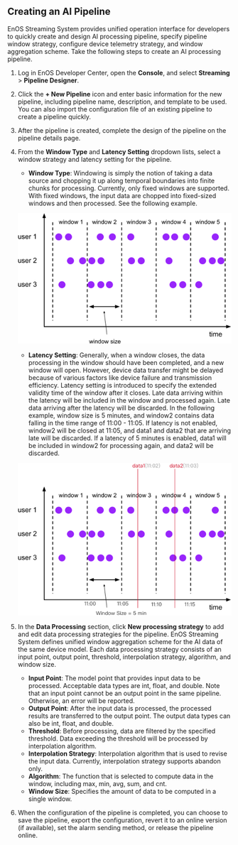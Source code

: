 ## Creating an AI Pipeline

EnOS Streaming System provides unified operation interface for developers to quickly create and design AI processing pipeline, specify pipeline window strategy, configure device telemetry strategy, and window aggregation scheme. Take the following steps to create an AI processing pipeline.

1. Log in EnOS Developer Center, open the **Console**, and select **Streaming** > **Pipeline Designer**.

2. Click the **+ New Pipeline** icon and enter basic information for the new pipeline, including pipeline name, description, and template to be used. You can also import the configuration file of an existing pipeline to create a pipeline quickly.

3. After the pipeline is created, complete the design of the pipeline on the pipeline details page. 

4. From the **Window Type** and **Latency Setting** dropdown lists, select a window strategy and latency setting for the pipeline.

   - **Window Type**: Windowing is simply the notion of taking a data source and chopping it up along temporal boundaries into finite chunks for processing. Currently, only fixed windows are supported. With fixed windows, the input data are chopped into fixed-sized windows and then processed. See the following example.

   ![](media/window_type.png)

   - **Latency Setting**: Generally, when a window closes, the data processing in the window should have been completed, and a new window will open. However, device data transfer might be delayed because of various factors like device failure and transmission efficiency. Latency setting is introduced to specify the extended validity time of the window after it closes. Late data arriving within the latency will be included in the window and processed again. Late data arriving after the latency will be discarded. In the following example, window size is 5 minutes, and window2 contains data falling in the time range of 11:00 - 11:05. If latency is not enabled, window2 will be closed at 11:05, and data1 and data2 that are arriving late will be discarded. If a latency of 5 minutes is enabled, data1 will be included in window2 for processing again, and data2 will be discarded.

   ![](media/latency_setting.png)

5. In the **Data Processing** section, click **New processing strategy** to add and edit data processing strategies for the pipeline. EnOS Streaming System defines unified window aggregation scheme for the AI data of the same device model. Each data processing strategy consists of an input point, output point, threshold, interpolation strategy, algorithm, and window size.

   - **Input Point**: The model point that provides input data to be processed. Acceptable data types are int, float, and double. Note that an input point cannot be an output point in the same pipeline. Otherwise, an error will be reported.
   - **Output Point**: After the input data is processed, the processed results are transferred to the output point. The output data types can also be int, float, and double.     
   - **Threshold**: Before processing, data are filtered by the specified threshold. Data exceeding the threshold will be processed by interpolation algorithm.
   - **Interpolation Strategy**: Interpolation algorithm that is used to revise the input data. Currently, interpolation strategy supports abandon only. 
   - **Algorithm**: The function that is selected to compute data in the window, including max, min, avg, sum, and cnt. 
   - **Window Size**: Specifies the amount of data to be computed in a single window. 

6. When the configuration of the pipeline is completed, you can choose to save the pipeline, export the configuration, revert it to an online version (if available), set the alarm sending method, or release the pipeline online. 